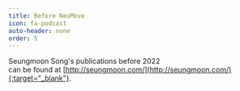 ```yaml
---
title: Before NeuMove
icon: fa-podcast
auto-header: none
order: 5
---
```


Seungmoon Song's publications before 2022\
can be found at [http://seungmoon.com/](http://seungmoon.com/){:target="_blank"}.
